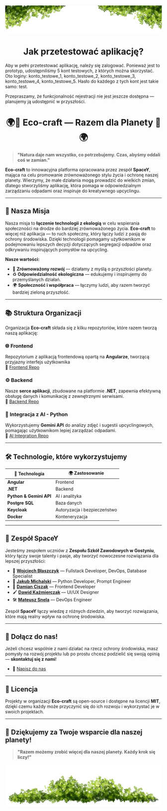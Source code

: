 <p align="center">
  <img src="leaves_header.png" alt="Eco-craft header">
</p>

<h1 align="center">Jak przetestować aplikację?</h1>
Aby w pełni przetestować aplikację, należy się zalogować. Ponieważ jest to prototyp, udostępniliśmy 5 kont testowych, z których można skorzystać. Oto loginy: konto_testowe_1, konto_testowe_2, konto_testowe_3, konto_testowe_4, konto_testowe_5.
Hasło do każdego z tych kont jest takie samo: test.

Przepraszamy, że funkcjonalność rejestracji nie jest jeszcze dostępna — planujemy ją udostępnić w przyszłości.


<h1 align="center">🌍🌿 Eco-craft — Razem dla Planety 🌿🌍</h1>

> **"Natura daje nam wszystko, co potrzebujemy. Czas, abyśmy oddali coś w zamian."**

**Eco-craft** to innowacyjna platforma opracowana przez zespół **SpaceY**, mająca na celu promowanie zrównoważonego stylu życia i ochronę naszej planety. Wierzymy, że małe działania mogą prowadzić do wielkich zmian, dlatego stworzyliśmy aplikację, która pomaga w odpowiedzialnym zarządzaniu odpadami oraz inspiruje do kreatywnego upcyclingu.

---

## 🌱 Nasza Misja

Nasza misja to **łączenie technologii z ekologią** w celu wspierania społeczności na drodze do bardziej zrównoważonego życia. **Eco-craft** to więcej niż aplikacja — to ruch społeczny, który łączy ludzi z pasją do ochrony środowiska. Dzięki technologii pomagamy użytkownikom w podejmowaniu lepszych decyzji dotyczących segregacji odpadów oraz odkrywaniu inspirujących pomysłów na upcycling.

**Nasze wartości:**
- 🌿 **Zrównoważony rozwój** — działamy z myślą o przyszłości planety.
- ♻️ **Odpowiedzialność ekologiczna** — edukujemy i inspirujemy do przemyślanych działań.
- 🌍 **Społeczność i współpraca** — łączymy ludzi, aby razem tworzyć bardziej zieloną przyszłość.

---
## 📚 Struktura Organizacji

Organizacja **Eco-craft** składa się z kilku repozytoriów, które razem tworzą naszą aplikację:

### 🌐 **Frontend**
Repozytorium z aplikacją frontendową opartą na **Angularze**, tworzącą przyjazny interfejs użytkownika  
🔗 [Frontend Repo](https://github.com/Eco-craft-app/frontend)

### ⚙️ **Backend**
Nasze **serce aplikacji**, zbudowane na platformie **.NET**, zapewnia efektywną obsługę danych i komunikację z zewnętrznymi serwisami.  
🔗 [Backend Repo](https://github.com/Eco-craft-app/backend)

### 🧠 **Integracja z AI - Python**
Wykorzystujemy **Gemini API** do analizy zdjęć i sugestii upcyclingowych, pomagając użytkownikom lepiej zarządzać odpadami.  
🔗 [AI Integration Repo](https://github.com/Eco-craft-app/ai-integration)

---

## 🛠️ Technologie, które wykorzystujemy

| 🌿 Technologia          | 🌍 Zastosowanie           |
|-------------------------|---------------------------|
| **Angular**            | Frontend                  |
| **.NET**               | Backend                   |
| **Python & Gemini API**| AI i analityka            |
| **Postgre SQL**              | Baza danych               |
| **Keycloak**           | Autoryzacja i bezpieczeństwo |
| **Docker**             | Konteneryzacja            |

---

## 👥 Zespół SpaceY

Jesteśmy zespołem uczniów z **Zespołu Szkół Zawodowych w Gostyniu**, który łączy swoje talenty i pasje, aby tworzyć nowoczesne rozwiązania dla lepszej przyszłości:

- 🌟 [**Wojciech Błaszczyk**](https://github.com/Wojtaz2345982) — Fullstack Developer, DevOps, Database Specialist
- 🧠 [**Jakub Michalski**](https://github.com/jakub1m) — Python Developer, Prompt Engineer
- 🎨 [**Damian Ciszak**](https://github.com/Ciszpan3) — Frontend Developer
- 🖌️ [**Dawid Kaźmierczak**](https://github.com/K4ziWolf) — UI/UX Designer
- 🛠️ [**Mateusz Snela**](https://github.com/Over7oader) — DevOps Engineer

Zespół **SpaceY** łączy wiedzę z różnych dziedzin, aby tworzyć rozwiązania, które mają realny wpływ na ochronę środowiska.

---

## 🌟 Dołącz do nas!

Jeżeli chcesz wspólnie z nami działać na rzecz ochrony środowiska, masz pomysły na rozwój projektu lub po prostu chcesz podzielić się swoją opinią — **skontaktuj się z nami**!

- 📧 [Napisz do nas](mailto:kontakt@spacey.org)

---

## 📄 Licencja

Projekty w organizacji **Eco-craft** są open-source i dostępne na licencji **MIT**, dzięki czemu każdy może przyczynić się do ich rozwoju i wykorzystać je w swoich projektach.

---

## 🌳 Dziękujemy za Twoje wsparcie dla naszej planety!
> **"Razem możemy zrobić więcej dla naszej planety. Każdy krok się liczy!"**

![Eco-craft Footer](leaves_footer.png)
